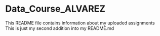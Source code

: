 # Data_Course_ALVAREZ
This README file contains information about my uploaded assignments
This is just my second addition into my README.md
